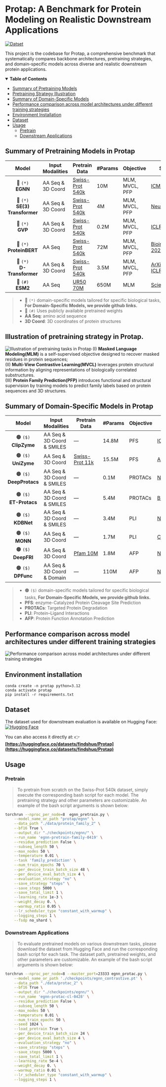 
# Protap: A Benchmark for Protein Modeling on Realistic Downstream Applications
[![Datset](https://img.shields.io/badge/%F0%9F%A4%97%20Hugging%20Face-orange?label=Dataset)](https://huggingface.co/datasets/findshuo/Protap)

This project is the codebase for Protap, a comprehensive benchmark that systematically compares backbone architectures, pretraining strategies, and domain-specific models across diverse and realistic downstream protein applications.

<details open><summary><b>Table of Contents</b></summary>

- [Summary of Pretraining Models](#summary-of-pretraining-models-in-protap)
- [Pretraining Strategy Illustration](#illustration-of-pretraining-strategy-in-protap)
- [Summary of Domain-Specific Models](#summary-of-domain-specific-models-in-protap)
- [Performance comparison across model architectures under different training strategies](#performance-comparison-across-model-architectures-under-different-training-strategies)
- [Environment Installation](#environment-installation)
- [Dataset](#dataset)
- [Usage](#usage)
  - [Pretrain](#pretrain)
  - [Downstream Applications](#downstream-applications)

</details>


## Summary of Pretraining Models in Protap

|**Model** | **Input Modalities** | **Pretrain Data** | **#Params** | **Objective** | **Source** |
|:-------------:|----------------------|-------------------|-------------|---------------|------------|
| 🔴 `(*)` <br> **EGNN**          | AA Seq & 3D Coord  | [Swiss-Prot 540k](https://www.uniprot.org/uniprotkb?query=reviewed:true) | 10M  | MLM, MVCL, PFP | [ICML 2021](https://proceedings.mlr.press/v139/satorras21a.html)           |
| 🔴 `(*)` <br> **SE(3) Transformer** | AA Seq & 3D Coord | [Swiss-Prot 540k](https://www.uniprot.org/uniprotkb?query=reviewed:true) | 4M   | MLM, MVCL, PFP | [NeurIPS 2020](https://proceedings.neurips.cc/paper/2020/hash/15231a7ce4ba789d13b722cc5c955834-Abstract.html) |
| 🔴 `(*)` <br> **GVP**           | AA Seq & 3D Coord | [Swiss-Prot 540k](https://www.uniprot.org/uniprotkb?query=reviewed:true) | 0.2M | MLM, MVCL, PFP | [ICLR 2021](https://openreview.net/forum?id=1YLJDvSx6J4)                    |
| 🔴 `(*)` <br> **ProteinBERT**   | AA Seq           | [Swiss-Prot 540k](https://www.uniprot.org/uniprotkb?query=reviewed:true) | 72M  | MLM, MVCL, PFP | [Bioinformatics 2022](https://academic.oup.com/bioinformatics/article/38/8/2102/6502274) |
| 🔴 `(*)` <br> **D-Transformer** | AA Seq &  3D Coord | [Swiss-Prot 540k](https://www.uniprot.org/uniprotkb?query=reviewed:true) | 3.5M | MLM, MVCL, PFP | [ArXiv 2025](https://arxiv.org/abs/2502.06914), [ICLR 2023](https://openreview.net/forum?id=vZTp1oPV3PC) |
| 🔵 `(#)` <br> **ESM2**          | AA Seq           | [UR50 70M](https://www.uniprot.org/help/uniref)                      | 650M | MLM           | [Science 2023](https://www.science.org/doi/10.1126/science.ade2574)         |  
> - 🔴 `(*)` domain-specific models tailored for specific biological tasks, **For Domain-Specific Models, we provide github links.**
> - 🔵 `(#)` Uses publicly available pretrained weights  
> - **AA Seq**: amino acid sequence  
> - **3D Coord**: 3D coordinates of protein structures   

## Illustration of pretraining strategy in Protap.
![Illustration of pretraining tasks in Protap](/figures/pretrain_strategy.png) 
(I) **Masked Language Modeling(MLM)** is a self-supervised objective designed to recover masked residues in protein sequences;  
(II) **Multi-View Contrastive Learning(MVCL)** leverages protein structural information by aligning representations of biologically correlated substructures.  
(III) **Protein Family Prediction(PFP)** introduces functional and structural supervision by training models to predict family labels based on protein sequences and 3D structures.


## Summary of Domain-Specific Models in Protap

| **Model** | **Input Modalities** | **Pretrain Data** | **#Params** | **Objective** | **Source** | **Github** |
|:----------:|----------------------|-------------------|-------------|---------------|------------|:--------:|
| 🟤 `($)` <br> **ClipZyme**   | AA Seq & 3D Coord & SMILES | — | 14.8M | PFS | [ICML&nbsp;2024](https://openreview.net/forum?id=0mYAK6Yhhm) | [:octocat:](https://github.com/pgmikhael/clipzyme) |
| 🟤 `($)` <br> **UniZyme**    | AA Seq & 3D Coord | [Swiss-Prot&nbsp;11k](https://www.uniprot.org/uniprotkb?query=reviewed:true) | 15.5M | PFS | [ArXiv&nbsp;2025](https://arxiv.org/abs/2502.06914) | [:octocat:](https://anonymous.4open.science/r/UniZyme-4A67) |
| 🟤 `($)` <br> **DeepProtacs**| AA Seq & 3D Coord & SMILES | — | 0.1M | PROTACs | [Nat.&nbsp;Comm&nbsp;2022](https://www.nature.com/articles/s41467-022-34807-3) |  [:octocat:](https://github.com/Fenglei104/DeepPROTACs)|
| 🟤 `($)` <br> **ET-Protacs**  | AA Seq & 3D Coord & SMILES | — | 5.4M | PROTACs | [Brief&nbsp;Bioinf&nbsp;2025](https://academic.oup.com/bib/article/26/1/bbae654/7948073) |  [:octocat:](https://github.com/GuanyuYue/ET-PROTACs)|
| 🟤 `($)` <br> **KDBNet**     | AA Seq & 3D Coord & SMILES | — | 3.4M | PLI | [Nat.&nbsp;Mach.&nbsp;Intell&nbsp;2023](https://www.nature.com/articles/s42256-023-00751-0) |  [:octocat:](https://github.com/luoyunan/KDBNet) |
| 🟤 `($)` <br> **MONN**       | AA Seq & 3D Coord | — | 1.7M | PLI | [Cell&nbsp;Systems&nbsp;2024](https://www.sciencedirect.com/science/article/pii/S2405471220300818) |  [:octocat:](https://github.com/lishuya17/MONN) |
| 🟤 `($)` <br> **DeepFRI**    | AA Seq & 3D Coord | [Pfam&nbsp;10M](https://pfam.xfam.org/) | 1.8M | AFP | [Nat.&nbsp;Comm&nbsp;2021](https://www.nature.com/articles/s41467-021-23303-9) |  [:octocat:](https://github.com/flatironinstitute/DeepFRI) |
| 🟤 `($)` <br> **DPFunc**     | AA Seq & 3D Coord & Domain | — | 110M | AFP | [Nat.&nbsp;Comm&nbsp;2025](https://www.nature.com/articles/s41467-024-54816-8) |  [:octocat:](https://github.com/CSUBioGroup/DPFunc) |


> - 🟤 `($)` domain-specific models tailored for specific biological tasks, **For Domain-Specific Models, we provide github links.**
> - **PFS**: enzyme-Catalyzed Protein Cleavage Site Prediction  
> - **PROTACs**: Targeted Protein Degradation  
> - **PLI**: Protein–Ligand Interactions  
> - **AFP**: Protein Function Annotation Prediction

## Performance comparison across model architectures under different training strategies
![Performance comparison across model architectures under different training strategies](/figures/Performance_comparison.png) 


## Environment installation
```
conda create -n protap python=3.12
conda activate protap
pip install -r requirements.txt
```

## Dataset
The dataset used for downstream evaluation is available on Hugging Face: [![Hugging Face](https://img.shields.io/badge/%F0%9F%A4%97%20Hugging%20Face-orange?label=Protap%20Dataset)](https://huggingface.co/datasets/findshuo/Protap)

You can also access it directly at:
👉 **[https://huggingface.co/datasets/findshuo/Protap](https://huggingface.co/datasets/findshuo/Protap)**


## Usage
### Pretrain
> To pretrain from scratch on the Swiss-Prot 540k dataset, simply execute the corresponding bash script for each model. The pretraining strategy and other parameters are customizable. An example of the bash script arguments is shown below:
```bash
torchrun --nproc_per_node=8  egnn_pretrain.py \
    --model_name_or_path "protap/egnn" \
    --data_path "./data/protein_family_2" \
    --bf16 True \
    --output_dir "./checkpoints/egnn/" \
    --run_name 'egnn-pretrain-family-0419' \
    --residue_prediction False \
    --subseq_length 50 \
    --max_nodes 50 \
    --temperature 0.01 \
    --task 'family_prediction' \
    --num_train_epochs 70 \
    --per_device_train_batch_size 48 \
    --per_device_eval_batch_size 4 \
    --evaluation_strategy "no" \
    --save_strategy "steps" \
    --save_steps 5000 \
    --save_total_limit 1 \
    --learning_rate 1e-3 \
    --weight_decay 0. \
    --warmup_ratio 0.05 \
    --lr_scheduler_type "constant_with_warmup" \
    --logging_steps 1 \
    --fsdp no_shard \
```

### Downstream Applications
> To evaluate pretrained models on various downstream tasks, please download the dataset from Hugging Face and run the corresponding bash script for each task. The dataset path, pretrained weights, and other parameters are customizable. An example of the bash script arguments is shown below:
```bash
torchrun --nproc_per_node=8 --master_port=23333 egnn_protac.py \
    --model_name_or_path './checkpoints/egnn_contrastive.pt' \
    --data_path "./data/protac_2" \
    --bf16 True \
    --output_dir "./checkpoints/egnn/" \
    --run_name 'egnn-protac-cl-0428' \
    --residue_prediction False \
    --subseq_length 50 \
    --max_nodes 50 \
    --temperature 0.01 \
    --num_train_epochs 50 \
    --seed 1024 \
    --load_pretrain True \
    --per_device_train_batch_size 24 \
    --per_device_eval_batch_size 4 \
    --evaluation_strategy "no" \
    --save_strategy "steps" \
    --save_steps 5000 \
    --save_total_limit 1 \
    --learning_rate 5e-4 \
    --weight_decay 0. \
    --warmup_ratio 0.01 \
    --lr_scheduler_type "constant_with_warmup" \
    --logging_steps 1 \
```

